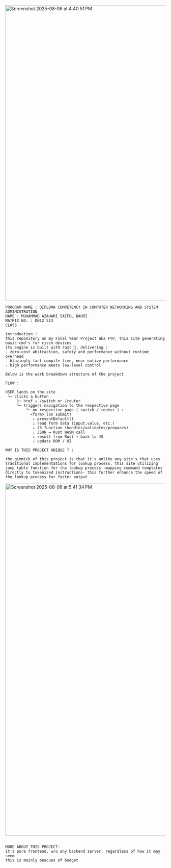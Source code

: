 <img width="1946" height="926" alt="Screenshot 2025-08-06 at 4 40 51 PM" src="https://github.com/user-attachments/assets/0a961c04-f35c-4303-973a-0ce053978ad6" />

```
PROGRAM NAME : DIPLOMA COMPETENCY IN COMPUTER NETWORKING AND SYSTEM ADMINISTRATION  
NAME : MUHAMMAD AZAHARI SAIFUL BAHRI
MATRIX NO. : DN12 513
CLASS : 

introduction :
this repository on my Final Year Project aka FYP, this site generating basic cmd's for cisco devices
its engine is built with rust 🦀, delivering :
- zero-cost abstraction, safety and performance without runtime overhead
- blazingly fast compile time, near native performance
- high performance meets low-level control

Below is the work breakdown structure of the project
```

```
FLOW :

USER lands on the site
 └─ clicks a button
     ├─ href → /switch or /router
     └─ triggers navigation to the respective page
         └─ on respective page ( switch / router ) :
           <form> (on submit)
            ↓ preventDefault()
            ↓ read form data (input.value, etc.)
            ↓ JS function (handles/validates/prepares)
            ↓ JSON → Rust WASM call
            ↓ result from Rust → back to JS
            ↓ update DOM / UI
```
```
WHY IS THIS PROJECT UNIQUE ? :

the gimmick of this project is that it's unlike any site's that uses traditional implementations for lookup process, this site utilizing jump table function for the lookup process -mapping command templates directly to tokenized instructions- this further enhance the speed of the lookup process for faster output
```
<img width="2492" height="1104" alt="Screenshot 2025-08-06 at 5 41 34 PM" src="https://github.com/user-attachments/assets/deb68f43-fe50-42f7-9b8a-95068e8ee825" />

```

MORE ABOUT THIS PROJECT:
it's pure frontend, w/o any backend server, regardless of how it may seem 
this is mainly beacues of budget
```

